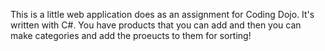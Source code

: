 This is a little web application does as an assignment for Coding Dojo. It's written with C#. You have products that you can add and then you can make categories and add the proeucts to them for sorting!
